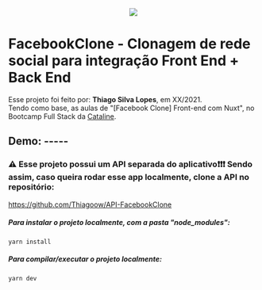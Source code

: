 <!---->
<div align="center">
<img src="./ReadMeFiles/app.jpg" align="center">
</div>

# FacebookClone - Clonagem de rede social para integração Front End + Back End

<p>Esse projeto foi feito por: <strong>Thiago Silva Lopes</strong>, em XX/2021.</br>
Tendo como base, as aulas de "[Facebook Clone] Front-end com Nuxt", no Bootcamp Full Stack da <a href="https://bootcamp.cataline.io/">Cataline</a>.

## Demo: -----
### ⚠ Esse projeto possui um API separada do aplicativo❗❗❗ Sendo assim, caso queira rodar esse app localmente, clone a API no repositório:

https://github.com/Thiagoow/API-FacebookClone </br>

##### Para instalar o projeto localmente, com a pasta "node_modules":

```
yarn install
```

##### Para compilar/executar o projeto localmente:

```
yarn dev
```
